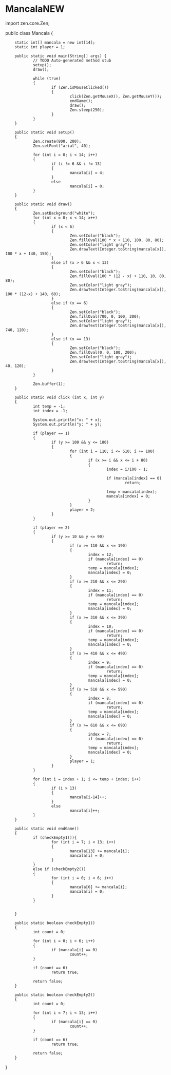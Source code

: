 # MancalaNEW
import zen.core.Zen;
 
 
public class Mancala {
 
        static int[] mancala = new int[14];
        static int player = 1;
       
        public static void main(String[] args) {
                // TODO Auto-generated method stub
                setup();
                draw();
               
                while (true)
                {
                        if (Zen.isMouseClicked())
                        {
                                click(Zen.getMouseX(), Zen.getMouseY());
                                endGame();
                                draw();
                                Zen.sleep(250);
                        }
                }
        }
       
        public static void setup()
        {
                Zen.create(800, 200);
                Zen.setFont("arial", 40);
               
                for (int i = 0; i < 14; i++)
                {
                        if (i != 6 && i != 13)
                        {
                                mancala[i] = 4;
                        }
                        else
                                mancala[i] = 0;
                }
        }
       
        public static void draw()
        {
                Zen.setBackground("white");
                for (int x = 0; x < 14; x++)
                {
                        if (x < 6)
                        {
                                Zen.setColor("black");
                                Zen.fillOval(100 * x + 110, 100, 80, 80);
                                Zen.setColor("light gray");
                                Zen.drawText(Integer.toString(mancala[x]), 100 * x + 140, 150);
                        }
                        else if (x > 6 && x < 13)
                        {
                                Zen.setColor("black");
                                Zen.fillOval(100 * (12 - x) + 110, 10, 80, 80);
                                Zen.setColor("light gray");
                                Zen.drawText(Integer.toString(mancala[x]), 100 * (12-x) + 140, 60);
                        }
                        else if (x == 6)
                        {
                                Zen.setColor("black");
                                Zen.fillOval(700, 0, 100, 200);
                                Zen.setColor("light gray");
                                Zen.drawText(Integer.toString(mancala[x]), 740, 120);
                        }
                        else if (x == 13)
                        {
                                Zen.setColor("black");
                                Zen.fillOval(0, 0, 100, 200);
                                Zen.setColor("light gray");
                                Zen.drawText(Integer.toString(mancala[x]), 40, 120);
                        }
                }
               
                Zen.buffer(1);
        }
       
        public static void click (int x, int y)
        {
                int temp = -1;
                int index = -1;
               
                System.out.println("x: " + x);
                System.out.println("y: " + y);
               
                if (player == 1)
                {
                        if (y >= 100 && y <= 180)
                        {
                                for (int i = 110; i <= 610; i += 100)
                                {
                                        if (x >= i && x <= i + 80)
                                        {
                                                index = i/100 - 1;
                                               
                                                if (mancala[index] == 0)
                                                        return;
                                               
                                                temp = mancala[index];
                                                mancala[index] = 0;
                                        }
                                }
                                player = 2;
                        }
                }
               
                if (player == 2)
                {
                        if (y >= 10 && y <= 90)
                        {
                                if (x >= 110 && x <= 190)
                                {
                                        index = 12;
                                        if (mancala[index] == 0)
                                                return;
                                        temp = mancala[index];
                                        mancala[index] = 0;
                                }
                                if (x >= 210 && x <= 290)
                                {
                                        index = 11;
                                        if (mancala[index] == 0)
                                                return;
                                        temp = mancala[index];
                                        mancala[index] = 0;
                                }
                                if (x >= 310 && x <= 390)
                                {
                                        index = 10;
                                        if (mancala[index] == 0)
                                                return;
                                        temp = mancala[index];
                                        mancala[index] = 0;
                                }
                                if (x >= 410 && x <= 490)
                                {
                                        index = 9;
                                        if (mancala[index] == 0)
                                                return;
                                        temp = mancala[index];
                                        mancala[index] = 0;
                                }
                                if (x >= 510 && x <= 590)
                                {
                                        index = 8;
                                        if (mancala[index] == 0)
                                                return;
                                        temp = mancala[index];
                                        mancala[index] = 0;
                                }
                                if (x >= 610 && x <= 690)
                                {
                                        index = 7;
                                        if (mancala[index] == 0)
                                                return;
                                        temp = mancala[index];
                                        mancala[index] = 0;
                                }
                                player = 1;
                        }
                }
               
                for (int i = index + 1; i <= temp + index; i++)
                {
                        if (i > 13)
                        {
                                mancala[i-14]++;
                        }
                        else
                                mancala[i]++;
                }
        }
       
        public static void endGame()
        {      
                if (checkEmpty1()){
                        for (int i = 7; i < 13; i++)
                        {
                                mancala[13] += mancala[i];
                                mancala[i] = 0;
                        }
                }
                else if (checkEmpty2())
                {
                        for (int i = 0; i < 6; i++)
                        {
                                mancala[6] += mancala[i];
                                mancala[i] = 0;
                        }
                }
               
               
        }
       
        public static boolean checkEmpty1()
        {
                int count = 0;
               
                for (int i = 0; i < 6; i++)
                {
                        if (mancala[i] == 0)
                                count++;
                }
               
                if (count == 6)
                        return true;
               
                return false;
        }
       
        public static boolean checkEmpty2()
        {
                int count = 0;
               
                for (int i = 7; i < 13; i++)
                {
                        if (mancala[i] == 0)
                                count++;
                }
               
                if (count == 6)
                        return true;
               
                return false;          
        }
       
 
}
